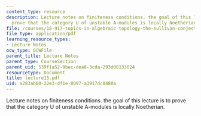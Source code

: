 ```yaml
---
content_type: resource
description: Lecture notes on finiteness conditions. the goal of this lecture is to
  prove that the category U of unstable A-modules is locally Noetherian.
file: /courses/18-917-topics-in-algebraic-topology-the-sullivan-conjecture-fall-2007/a283ab6022e3df1e8097a3917dc0480a_lecture15.pdf
file_type: application/pdf
learning_resource_types:
- Lecture Notes
ocw_type: OCWFile
parent_title: Lecture Notes
parent_type: CourseSection
parent_uid: 539f1a52-9bec-dea8-3cda-293d08133024
resourcetype: Document
title: lecture15.pdf
uid: a283ab60-22e3-df1e-8097-a3917dc0480a
---
```

Lecture notes on finiteness conditions. the goal of this lecture is to prove that the category U of unstable A-modules is locally Noetherian.